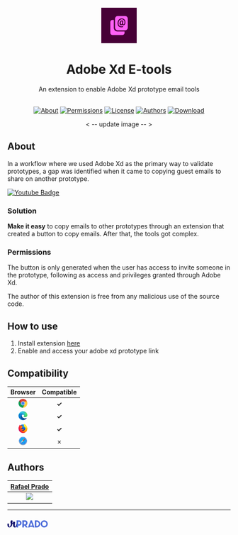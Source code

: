 <br>

<div align="center">
    <img src=".github/icon.png" alt="Logo Repo" width="80">
    <h1>
      Adobe Xd E-tools
    </h1>
    An extension to enable Adobe Xd prototype email tools
</div>

<br>
<div align="center">

[![About](https://img.shields.io/badge/-About-470137)](#about)
[![Permissions](https://img.shields.io/badge/-Permissions-470137)](#permissions)
[![License](https://img.shields.io/badge/-License-470137)](/LICENSE)
[![Authors](https://img.shields.io/badge/-Author-470137)](#authors)
[![Download](https://img.shields.io/badge/-Download-FE62F5)](https://chrome.google.com/webstore/detail/copy-adobe-xd-e-mails/ecmiahbepkgkfkcbbnklhhfilpljehjn)

< -- update image -- >

<!-- <img src=".github/example-eng.gif" alt="example" width="400"> -->

</div>

## About

In a workflow where we used Adobe Xd as the primary way to validate prototypes, a gap was identified when it came to copying guest emails to share on another prototype.

[![Youtube Badge](https://img.shields.io/badge/-Explaining%20the%20solution-fffff0?style=flat&labelColor=ff0000&logo=Youtube&logoColor=white&link=https://www.youtube.com/watch?v=i9G2mufZwZo)](https://www.youtube.com/watch?v=i9G2mufZwZo)

### Solution

**Make it easy** to copy emails to other prototypes through an extension that created a button to copy emails. After that, the tools got complex.

### Permissions

The button is only generated when the user has access to invite someone in the prototype, following as access and privileges granted through Adobe Xd.

The author of this extension is free from any malicious use of the source code.

## How to use

1. Install extension [here](https://chrome.google.com/webstore/detail/copy-adobe-xd-e-mails/ecmiahbepkgkfkcbbnklhhfilpljehjn)
2. Enable and access your adobe xd prototype link

## Compatibility

|                  Browser                   | Compatible |
| :----------------------------------------: | :--------: |
| <img src=".github/chrome.png" width="20">  |   **✓**    |
|  <img src=".github/edge.png" width="20">   |   **✓**    |
| <img src=".github/firefox.png" width="20"> |   **✓**    |
| <img src=".github/safari.png" width="20">  |     ✗      |

## Authors

|      [Rafael Prado](http://www.github.com/rpradosilva)      |
| :---------------------------------------------------------: |
| ![](https://avatars2.githubusercontent.com/u/22681977?s=80) |

---

### [<img alt="Logo RPrado" src="https://raw.githubusercontent.com/rpradosilva/rpradosilva/master/.github/logo-rprado.png" width="91px" />](http://rprado.design)
